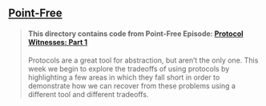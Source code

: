## [Point-Free](https://www.pointfree.co)

> #### This directory contains code from Point-Free Episode: [Protocol Witnesses: Part 1](https://www.pointfree.co/episodes/ep33-protocol-witnesses-part-1)
>
> Protocols are a great tool for abstraction, but aren’t the only one. This week we begin to explore the tradeoffs of using protocols by highlighting a few areas in which they fall short in order to demonstrate how we can recover from these problems using a different tool and different tradeoffs.
